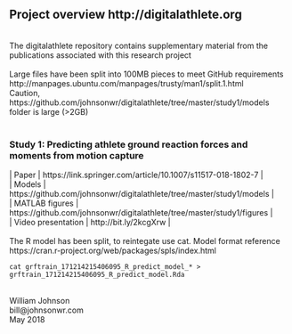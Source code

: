 <!---
  ---
  --- 1. Filename, Creation-Date
  ---      digitalathlete/README.md, 22may2018
  ---
  --- 2. Original-Author, Email-Address
  ---      Copyright (c) MMXVIII
  ---      William JOHNSON, bill@johnsonwr.com
  ---
  --- 3. Last-Updated-By, Email-Address
  ---      William JOHNSON, bill@johnsonwr.com
  ---
  --- 4. Notes
  ---      https://guides.github.com/features/mastering-markdown/
  ---      https://github.com/adam-p/markdown-here/wiki/Markdown-Cheatsheet
  ---
  --- 5. Modification-History
  ---      Build Author Date      Change
  ---      n/a   wrj    22may2018 alpha release 
  --->

<h2>Project overview http://digitalathlete.org</h2>
<br>
The digitalathlete repository contains supplementary material from the publications associated with this research project<br>
<br>
Large files have been split into 100MB pieces to meet GitHub requirements<br>
http://manpages.ubuntu.com/manpages/trusty/man1/split.1.html<br>
Caution, https://github.com/johnsonwr/digitalathlete/tree/master/study1/models folder is large (>2GB)<br>
<br>
<h3>Study 1: Predicting athlete ground reaction forces and moments from motion capture</h3>
| Paper | https://link.springer.com/article/10.1007/s11517-018-1802-7 |<br>
| Models | https://github.com/johnsonwr/digitalathlete/tree/master/study1/models |<br>
| MATLAB figures | https://github.com/johnsonwr/digitalathlete/tree/master/study1/figures |<br>
| Video presentation | http://bit.ly/2kcgXrw |<br>
<br>
The R model has been split, to reintegate use cat.
Model format reference https://cran.r-project.org/web/packages/spls/index.html<br>

```
cat grftrain_171214215406095_R_predict_model_* > grftrain_171214215406095_R_predict_model.Rda
```

<br>
William Johnson<br>
bill@johnsonwr.com<br>
May 2018<br>
